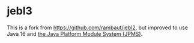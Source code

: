 # jebl3

This is a fork from https://github.com/rambaut/jebl2, 
but improved to use Java 16 and [the Java Platform Module System (JPMS)](https://www.infoq.com/articles/java9-osgi-future-modularity/).
